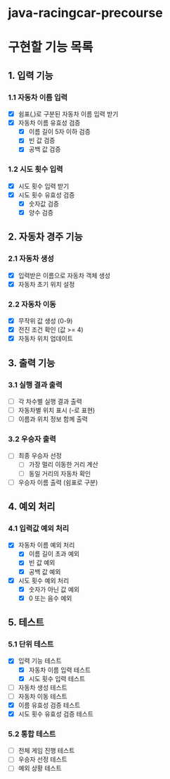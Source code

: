 # java-racingcar-precourse

# 구현할 기능 목록

## 1. 입력 기능
### 1.1 자동차 이름 입력
- [x] 쉼표(,)로 구분된 자동차 이름 입력 받기
- [x] 자동차 이름 유효성 검증
  - [x] 이름 길이 5자 이하 검증
  - [x] 빈 값 검증
  - [x] 공백 값 검증

### 1.2 시도 횟수 입력
- [x] 시도 횟수 입력 받기
- [x] 시도 횟수 유효성 검증
  - [x] 숫자값 검증
  - [x] 양수 검증

## 2. 자동차 경주 기능
### 2.1 자동차 생성
- [x] 입력받은 이름으로 자동차 객체 생성
- [x] 자동차 초기 위치 설정

### 2.2 자동차 이동
- [x] 무작위 값 생성 (0-9)
- [x] 전진 조건 확인 (값 >= 4)
- [x] 자동차 위치 업데이트

## 3. 출력 기능
### 3.1 실행 결과 출력
- [ ] 각 차수별 실행 결과 출력
- [ ] 자동차별 위치 표시 (-로 표현)
- [ ] 이름과 위치 정보 함께 출력

### 3.2 우승자 출력
- [ ] 최종 우승자 선정
  - [ ] 가장 멀리 이동한 거리 계산
  - [ ] 동일 거리의 자동차 확인
- [ ] 우승자 이름 출력 (쉼표로 구분)

## 4. 예외 처리
### 4.1 입력값 예외 처리
- [x] 자동차 이름 예외 처리
  - [x] 이름 길이 초과 예외
  - [x] 빈 값 예외
  - [x] 공백 값 예외
- [x] 시도 횟수 예외 처리
  - [x] 숫자가 아닌 값 예외
  - [x] 0 또는 음수 예외

## 5. 테스트
### 5.1 단위 테스트
- [x] 입력 기능 테스트
  - [x] 자동차 이름 입력 테스트
  - [x] 시도 횟수 입력 테스트
- [ ] 자동차 생성 테스트
- [ ] 자동차 이동 테스트
- [x] 이름 유효성 검증 테스트
- [x] 시도 횟수 유효성 검증 테스트

### 5.2 통합 테스트
- [ ] 전체 게임 진행 테스트
- [ ] 우승자 선정 테스트
- [ ] 예외 상황 테스트
